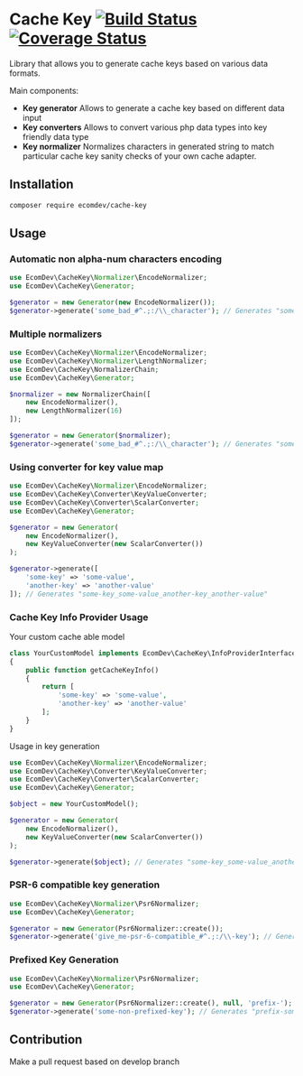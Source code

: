 # Cache Key [![Build Status](https://travis-ci.org/EcomDev/cache-key.svg)](https://travis-ci.org/EcomDev/cache-key)  [![Coverage Status](https://coveralls.io/repos/github/EcomDev/cache-key/badge.svg?branch=develop)](https://coveralls.io/github/EcomDev/cache-key?branch=develop)

Library that allows you to generate cache keys based on various data formats.

Main components:
* **Key generator** Allows to generate a cache key based on different data input
* **Key converters** Allows to convert various php data types into key friendly data type
* **Key normalizer** Normalizes characters in generated string to match particular cache key sanity checks of your own cache adapter.  
   
## Installation
```bash
composer require ecomdev/cache-key
```

## Usage

### Automatic non alpha-num characters encoding
```php
use EcomDev\CacheKey\Normalizer\EncodeNormalizer;
use EcomDev\CacheKey\Generator;

$generator = new Generator(new EncodeNormalizer());
$generator->generate('some_bad_#^.;:/\\_character'); // Generates "some_bad_235e2e3b3a2f5c_character"
```

### Multiple normalizers
```php
use EcomDev\CacheKey\Normalizer\EncodeNormalizer;
use EcomDev\CacheKey\Normalizer\LengthNormalizer;
use EcomDev\CacheKey\NormalizerChain;
use EcomDev\CacheKey\Generator;

$normalizer = new NormalizerChain([
    new EncodeNormalizer(),
    new LengthNormalizer(16)
]);

$generator = new Generator($normalizer);
$generator->generate('some_bad_#^.;:/\\_character'); // Generates "some_bad_235e2e3b3a2f5c_character"
```

### Using converter for key value map
```php
use EcomDev\CacheKey\Normalizer\EncodeNormalizer;
use EcomDev\CacheKey\Converter\KeyValueConverter;
use EcomDev\CacheKey\Converter\ScalarConverter;
use EcomDev\CacheKey\Generator;

$generator = new Generator(
    new EncodeNormalizer(), 
    new KeyValueConverter(new ScalarConverter())
);

$generator->generate([
    'some-key' => 'some-value', 
    'another-key' => 'another-value'
]); // Generates "some-key_some-value_another-key_another-value"
```

### Cache Key Info Provider Usage

Your custom cache able model 
```php
class YourCustomModel implements EcomDev\CacheKey\InfoProviderInterface
{
    public function getCacheKeyInfo()
    {
        return [
            'some-key' => 'some-value', 
            'another-key' => 'another-value'
        ];
    }
}
```

Usage in key generation

```php
use EcomDev\CacheKey\Normalizer\EncodeNormalizer;
use EcomDev\CacheKey\Converter\KeyValueConverter;
use EcomDev\CacheKey\Converter\ScalarConverter;
use EcomDev\CacheKey\Generator;

$object = new YourCustomModel();

$generator = new Generator(
    new EncodeNormalizer(), 
    new KeyValueConverter(new ScalarConverter())
);

$generator->generate($object); // Generates "some-key_some-value_another-key_another-value"
```

### PSR-6 compatible key generation
```php
use EcomDev\CacheKey\Normalizer\Psr6Normalizer;
use EcomDev\CacheKey\Generator;

$generator = new Generator(Psr6Normalizer::create());
$generator->generate('give_me-psr-6-compatible_#^.;:/\\-key'); // Generates "give_me-psr-6-compatible_235e.3b3a2f5c-key"
```

### Prefixed Key Generation
```php
use EcomDev\CacheKey\Normalizer\Psr6Normalizer;
use EcomDev\CacheKey\Generator;

$generator = new Generator(Psr6Normalizer::create(), null, 'prefix-');
$generator->generate('some-non-prefixed-key'); // Generates "prefix-some-non-prefixed-key"
```

## Contribution
Make a pull request based on develop branch
